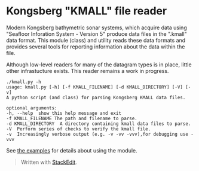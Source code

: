 ﻿# Kongsberg "KMALL" file reader

Modern Kongsberg bathymetric sonar systems, which acquire data using "Seafloor Inforation System - Version 5" produce data files in the ".kmall" data format. This module (class) and utility reads these data formats and provides several tools for reporting information about the data within the file.

Although low-level readers for many of the datagram types is in place, little other infrastucture exists. This reader remains a work in progress. 

    ./kmall.py -h
    usage: kmall.py [-h] [-f KMALL_FILENAME] [-d KMALL_DIRECTORY] [-V] [-v]
    A python script (and class) for parsing Kongsberg KMALL data files.
    
    optional arguments:
    -h, --help  show this help message and exit
    -f KMALL_FILENAME The path and filename to parse.
    -d KMALL_DIRECTORY  A directory containing kmall data files to parse.
    -V  Perform series of checks to verify the kmall file.
    -v  Increasingly verbose output (e.g. -v -vv -vvv),for debugging use -vvv


See [the examples](KMALL_examples.rst) for details about using the module.


> Written with [StackEdit](https://stackedit.io/).

